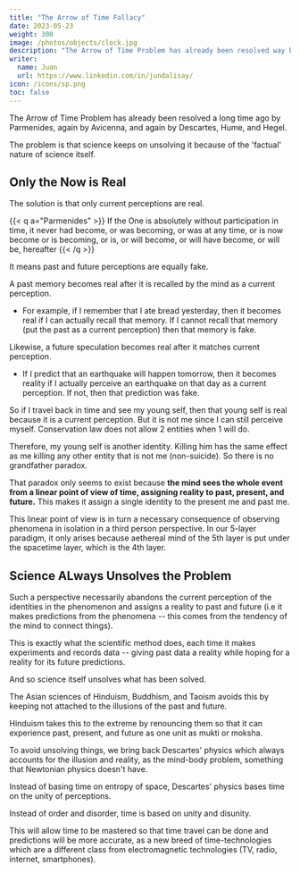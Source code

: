 ```yaml
---
title: "The Arrow of Time Fallacy"
date: 2023-05-23
weight: 300
image: /photos/objects/clock.jpg
description: "The Arrow of Time Problem has already been resolved way back by Parmenides, again by Avicenna, and again by Descartes, Hume, and Hegel."
writer:
  name: Juan
  url: https://www.linkedin.com/in/jundalisay/
icon: /icons/sp.png
toc: false
---
```




The Arrow of Time Problem has already been resolved a long time ago by Parmenides, again by Avicenna, and again by Descartes, Hume, and Hegel. 

The problem is that science keeps on unsolving it because of the 'factual' nature of science itself. 


## Only the Now is Real

The solution is that only current perceptions are real. 

{{< q a="Parmenides" >}}
If the One is absolutely without participation in time, it never had become, or was becoming, or was at any time, or is now become or is becoming, or is, or will become, or will have become, or will be, hereafter
{{< /q >}}


It means past and future perceptions are equally fake. 

A past memory becomes real after it is recalled by the mind as a current perception. 

- For example, if I remember that I ate bread yesterday, then it becomes real if I can actually recall that memory. If I cannot recall that memory (put the past as a current perception) then that memory is fake. 

Likewise, a future speculation becomes real after it matches current perception.  

- If I predict that an earthquake will happen tomorrow, then it becomes reality if I actually perceive an earthquake on that day as a current perception. If not, then that prediction was fake.  

So if I travel back in time and see my young self, then that young self is real because it is a current perception. But it is not me since I can still perceive myself. Conservation law does not allow 2 entities when 1 will do.

Therefore, my young self is another identity. Killing him has the same effect as me killing any other entity that is not me (non-suicide). So there is no grandfather paradox. 

That paradox only seems to exist because **the mind sees the whole event from a linear point of view of time, assigning reality to past, present, and future.** This makes it assign a single identity to the present me and past me. 

This linear point of view is in turn a necessary consequence of observing phenomena in isolation in a third person perspective. In our 5-layer paradigm, it only arises because aethereal mind of the 5th layer is put under the spacetime layer, which is the 4th layer.  


## Science ALways Unsolves the Problem

Such a perspective necessarily abandons the current perception of the identities in the phenomenon and assigns a reality to past and future (i.e it makes predictions from the phenomena -- this comes from the tendency of the mind to connect things).  

This is exactly what the scientific method does, each time it makes experiments and records data -- giving past data a reality while hoping for a reality for its future predictions. 

And so science itself unsolves what has been solved. 

The Asian sciences of Hinduism, Buddhism, and Taoism avoids this by keeping not attached to the illusions of the past and future. 

Hinduism takes this to the extreme by renouncing them so that it can experience past, present, and future as one unit as mukti or moksha. 

To avoid unsolving things, we bring back Descartes' physics which always accounts for the illusion and reality, as the mind-body problem, something that Newtonian physics doesn't have. 

Instead of basing time on entropy of space, Descartes' physics bases time on the unity of perceptions. 

Instead of order and disorder, time is based on unity and disunity.  

This will allow time to be mastered so that time travel can be done and predictions will be more accurate, as a new breed of time-technologies which are a different class from electromagnetic technologies (TV, radio, internet, smartphones).
